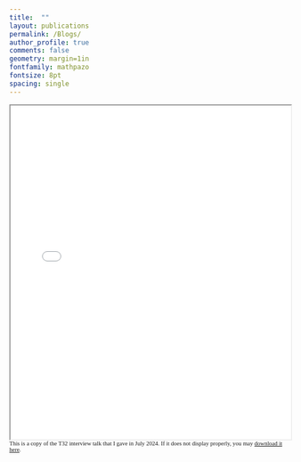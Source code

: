 ```yaml
---
title:  ""
layout: publications
permalink: /Blogs/
author_profile: true
comments: false
geometry: margin=1in
fontfamily: mathpazo
fontsize: 8pt
spacing: single
---
```


<iframe src="/assets/images/yy/T32-slides.pdf" width="100%" height="600px" allowfullscreen></iframe>
<span style="font-family:Times New Roman; font-size:0.75em;"> This is a copy of the T32 interview talk that I gave in July 2024. If it does not display properly, you may <a href="/assets/images/yy/T32-slides.pdf" download>download it here</a>.</span>




<!--
<object data="/assets/images/yy/T32-slides.pdf" type="application/pdf" width="100%" height="600px">
  This browser does not support PDFs. Please download the PDF to view it: <a href="/assets/images/yy/T32-slides.pdf">Download PDF</a>.
</object>



Blog Page

{% for post in site.posts %}
  {% include archive-single.html %}
{% endfor %}
-->
